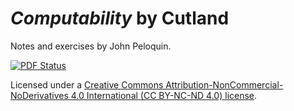 # _Computability_ by Cutland
Notes and exercises by John Peloquin.

[![PDF Status](https://www.sharelatex.com/github/repos/blargoner/math-computability-cutland/builds/latest/badge.svg)](https://www.sharelatex.com/github/repos/blargoner/math-computability-cutland/builds/latest/output.pdf)

Licensed under a [Creative Commons Attribution-NonCommercial-NoDerivatives 4.0 International (CC BY-NC-ND 4.0) license](http://creativecommons.org/licenses/by-nc-nd/4.0/).
